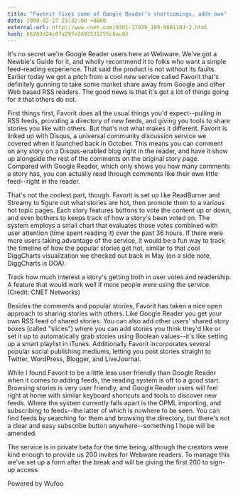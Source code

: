 ```yaml
---
title: "Favorit fixes some of Google Reader's shortcomings, adds own"
date: 2008-02-27 23:32:00 +0000
external-url: http://www.cnet.com/8301-17939_109-9881104-2.html
hash: b6283d24c07a297e2d92531255c8ac93
---
```


It's no secret we're Google Reader users here at Webware. We've got a Newbie's Guide for it, and wholly recommend it to folks who want a simple feed-reading experience. That said the product is not without its faults. Earlier today we got a pitch from a cool new service called Favorit that's definitely gunning to take some market share away from Google and other Web based RSS readers. The good news is that it's got a lot of things going for it that others do not.


First things first, Favorit does all the usual things you'd expect--pulling in RSS feeds, providing a directory of new feeds, and giving you tools to share stories you like with others. But that's not what makes it different. Favorit is linked up with Disqus, a universal community discussion service we covered when it launched back in October. This means you can comment on any story on a Disqus-enabled blog right in the reader, and have it show up alongside the rest of the comments on the original story page. Compared with Google Reader, which only shows you how many comments a story has, you can actually read through comments like their own little feed--right in the reader.


That's not the coolest part, though. Favorit is set up like ReadBurner and Streamy to figure out what stories are hot, then promote them to a various hot topic pages. Each story features buttons to vote the content up or down, and even bothers to keeps track of how a story's been voted on. The system employs a small chart that evaluates those votes combined with user attention (time spent reading it) over the past 36 hours. If there were more users taking advantage of the service, it would be a fun way to track the timeline of how the popular stories get hot, similar to that cool DiggCharts visualization we checked out back in May (on a side note, DiggCharts is DOA).


Track how much interest a story's getting both in user votes and readership. A feature that would work well if more people were using the service.
(Credit: CNET Networks)

Besides the comments and popular stories, Favorit has taken a nice open approach to sharing stories with others. Like Google Reader you get your own RSS feed of shared stories. You can also add other users' shared story boxes (called "slices") where you can add stories you think they'd like or set it up to automatically grab stories using Boolean values--it's like setting up a smart playlist in iTunes. Additionally Favorit incorporates several popular social publishing mediums, letting you post stories straight to Twitter, WordPress, Blogger, and LiveJournal. 


While I found Favorit to be a little less user friendly than Google Reader when it comes to adding feeds, the reading system is off to a good start. Browsing stories is very user friendly, and Google Reader users will feel right at home with similar keyboard shortcuts and tools to discover new feeds. Where the system currently falls apart is the OPML importing, and subscribing to feeds--the latter of which is nowhere to be seen. You can find feeds by searching for them and browsing the directory, but there's not a clear and easy subscribe button anywhere--something I hope will be amended.


The service is in private beta for the time being, although the creators were kind enough to provide us 200 invites for Webware readers. To manage this we've set up a form after the break and will be giving the first 200 to sign-up access.





Powered by Wufoo
